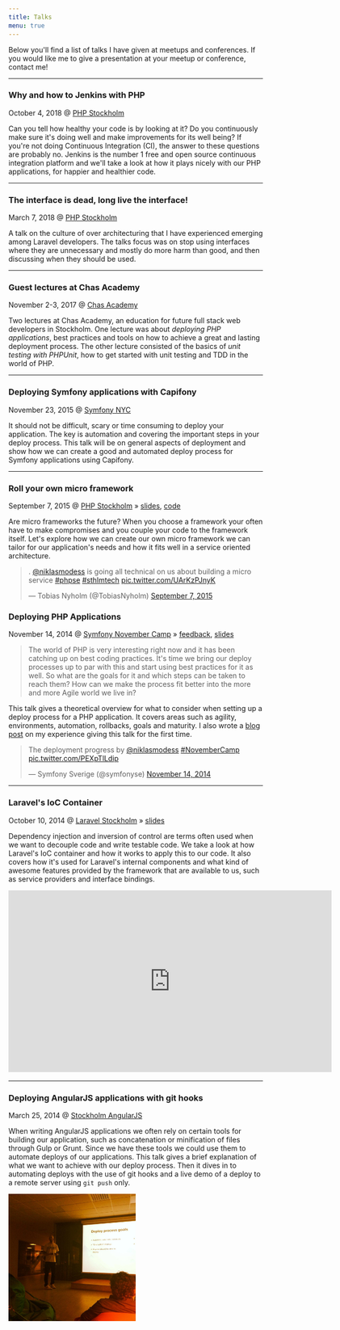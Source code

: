```yaml
---
title: Talks
menu: true
---
```



Below you'll find a list of talks I have given at meetups and conferences. If you would like me to give a presentation at your meetup or conference, contact me!

---

### Why and how to Jenkins with PHP
 
October 4, 2018 @ [PHP Stockholm](https://www.meetup.com/php-stockholm/events/254879661/) 
 
Can you tell how healthy your code is by looking at it? Do you continuously make sure it's doing well and make improvements for its well being? If you're not doing Continuous Integration (CI), the answer to these questions are probably no. Jenkins is the number 1 free and open source continuous integration platform and we'll take a look at how it plays nicely with our PHP applications, for happier and healthier code.

---

### The interface is dead, long live the interface!
 
March 7, 2018 @ [PHP Stockholm](https://www.meetup.com/php-stockholm/events/247514671/) 
 
A talk on the culture of over architecturing that I have experienced emerging among Laravel developers. The talks focus was on stop using interfaces where they are unnecessary and mostly do more harm than good, and then discussing when they should be used.

---

### Guest lectures at Chas Academy 
 
November 2-3, 2017 @ [Chas Academy](https://chasacademy.se/) 
 
Two lectures at Chas Academy, an education for future full stack web developers in Stockholm. One lecture was about _deploying PHP applications_, best practices and tools on how to achieve a great and lasting deployment process. The other lecture consisted of the basics of _unit testing with PHPUnit_, how to get started with unit testing and TDD in the world of PHP. 

---

### Deploying Symfony applications with Capifony  

November 23, 2015 @ [Symfony NYC](http://www.meetup.com/Symfony-NYC/events/226057010/)

It should not be difficult, scary or time consuming to deploy your application. The key is automation and covering the important steps in your deploy process. This talk will be on general aspects of deployment and show how we can create a good and automated deploy process for Symfony applications using Capifony.


---

### Roll your own micro framework

September 7, 2015 @ [PHP Stockholm](http://www.meetup.com/php-stockholm/events/224760608/) &raquo; [slides](https://speakerdeck.com/modess/roll-your-own-micro-framework), [code](https://github.com/modess/micro-frameworks-talk)

Are micro frameworks the future? When you choose a framework your often have to make compromises and you couple your code to the framework itself. Let's explore how we can create our own micro framework we can tailor for our application's needs and how it fits well in a service oriented architecture.

<blockquote class="twitter-tweet" width="50%" lang="en"><p lang="en" dir="ltr">. <a href="https://twitter.com/niklasmodess">@niklasmodess</a> is going all technical on us about building a micro service <a href="https://twitter.com/hashtag/phpse?src=hash">#phpse</a> <a href="https://twitter.com/hashtag/sthlmtech?src=hash">#sthlmtech</a> <a href="http://t.co/UArKzPJnyK">pic.twitter.com/UArKzPJnyK</a></p>&mdash; Tobias Nyholm (@TobiasNyholm) <a href="https://twitter.com/TobiasNyholm/status/640947023554945025">September 7, 2015</a></blockquote>
<script async src="//platform.twitter.com/widgets.js" charset="utf-8"></script>

### Deploying PHP Applications

November 14, 2014 @ [Symfony November Camp](http://www.symfony.se/november-camp/) &raquo; [feedback](https://joind.in/12540), [slides](http://www.slideshare.net/niklasmodess/deploying-php-applications-41590200)

> The world of PHP is very interesting right now and it has been catching up on best coding practices. It's time we bring our deploy processes up to par with this and start using best practices for it as well. So what are the goals for it and which steps can be taken to reach them? How can we make the process fit better into the more and more Agile world we live in?

This talk gives a theoretical overview for what to consider when setting up a deploy process for a PHP application. It covers areas such as agility, environments, automation, rollbacks, goals and maturity. I also wrote a [blog post](https://modess.io/so-i-spoke-at-a-conference/) on my experience giving this talk for the first time.

<blockquote class="twitter-tweet" width="50%" lang="en"><p>The deployment progress by <a href="https://twitter.com/niklasmodess">@niklasmodess</a> <a href="https://twitter.com/hashtag/NovemberCamp?src=hash">#NovemberCamp</a> <a href="http://t.co/PEXpTlLdip">pic.twitter.com/PEXpTlLdip</a></p>&mdash; Symfony Sverige (@symfonyse) <a href="https://twitter.com/symfonyse/status/533213303074750464">November 14, 2014</a></blockquote>
<script async src="//platform.twitter.com/widgets.js" charset="utf-8"></script>

---

### Laravel's IoC Container

October 10, 2014 @ [Laravel Stockholm](http://www.meetup.com/Laravel-Stockholm/events/207408992/) &raquo; [slides](http://www.slideshare.net/niklasmodess/laravels-ioc-container)

Dependency injection and inversion of control are terms often used when we want to decouple code and write testable code. We take a look at how Laravel's IoC container and how it works to apply this to our code. It also covers how it's used for Laravel's internal components and what kind of awesome features provided by the framework that are available to us, such as service providers and interface bindings.

<iframe src="https://player.vimeo.com/video/108762932" width="640" height="360" frameborder="0" webkitallowfullscreen mozallowfullscreen allowfullscreen></iframe>

---

### Deploying AngularJS applications with git hooks

March 25, 2014 @ [Stockholm AngularJS](http://www.meetup.com/Stockholm-AngularJS/events/165507582/)

When writing AngularJS applications we often rely on certain tools for building our application, such as concatenation or minification of files through Gulp or Grunt. Since we have these tools we could use them to automate deploys of our applications. This talk gives a brief explanation of what we want to achieve with our deploy process. Then it dives in to automating deploys with the use of git hooks and a live demo of a deploy to a remote server using `git push` only.

<img src="/public/images/talk-angularjs-git-hooks.jpg" width="50%" />
